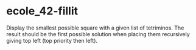 # ecole_42-fillit
Display the smallest possible square with a given list of tetriminos. The result should be the first possible solution when placing them recursively giving top left (top priority then left).
